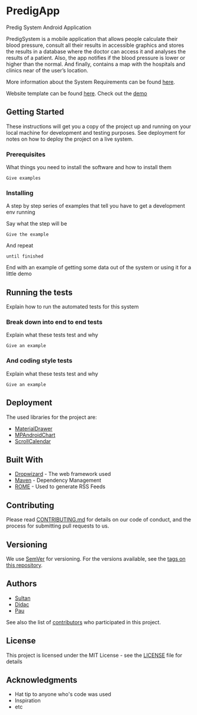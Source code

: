# PredigApp
Predig System Android Application

PredigSystem is a mobile application that allows people calculate their blood pressure, consult all their results in accessible graphics and stores the results in a database where the doctor can access it and analyses the results of a patient. Also, the app notifies if the blood pressure is lower or higher than the normal. And finally, contains a map with the hospitals and clinics near of the user’s location.

More information about the System Requirements can be found [here](https://www.dropbox.com/s/sbn85huq75eil08/Requirements.pdf?dl=0).

Website template can be found [here](https://github.com/PredigSystem/PredigWebApp-prototype). Check out the [demo](https://predigsystem-webapp.herokuapp.com/login.html)
## Getting Started

These instructions will get you a copy of the project up and running on your local machine for development and testing purposes. See deployment for notes on how to deploy the project on a live system.

### Prerequisites

What things you need to install the software and how to install them

```
Give examples
```

### Installing

A step by step series of examples that tell you have to get a development env running

Say what the step will be

```
Give the example
```

And repeat

```
until finished
```

End with an example of getting some data out of the system or using it for a little demo

## Running the tests

Explain how to run the automated tests for this system

### Break down into end to end tests

Explain what these tests test and why

```
Give an example
```

### And coding style tests

Explain what these tests test and why

```
Give an example
```

## Deployment

The used libraries for the project are: 

- [MaterialDrawer](https://github.com/mikepenz/MaterialDrawer/blob/develop/README.md)
- [MPAndroidChart](https://github.com/PhilJay/MPAndroidChart)
- [ScrollCalendar](https://github.com/RafalManka/ScrollCalendar)

## Built With

* [Dropwizard](http://www.dropwizard.io/1.0.2/docs/) - The web framework used
* [Maven](https://maven.apache.org/) - Dependency Management
* [ROME](https://rometools.github.io/rome/) - Used to generate RSS Feeds

## Contributing

Please read [CONTRIBUTING.md](https://gist.github.com/PurpleBooth/b24679402957c63ec426) for details on our code of conduct, and the process for submitting pull requests to us.

## Versioning

We use [SemVer](http://semver.org/) for versioning. For the versions available, see the [tags on this repository](https://github.com/your/project/tags). 

## Authors

- [Sultan](https://github.com/sultanbeisen)
- [Didac](https://github.com/didacflorensa)
- [Pau](https://github.com/pbalaguer19)

See also the list of [contributors](https://github.com/your/project/contributors) who participated in this project.

## License

This project is licensed under the MIT License - see the [LICENSE](LICENSE) file for details

## Acknowledgments

* Hat tip to anyone who's code was used
* Inspiration
* etc

